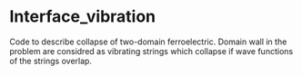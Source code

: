 # Interface_vibration

Code to describe collapse of two-domain ferroelectric. Domain wall in the problem are considred as vibrating strings which collapse if wave functions of the strings overlap.

